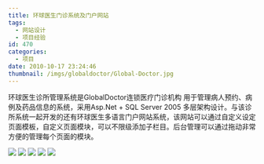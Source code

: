 ```yaml
---
title: 环球医生门诊系统及门户网站
tags:
  - 网站设计
  - 项目经验
id: 470
categories:
  - 项目
date: 2010-10-17 23:24:46
thumbnail: /imgs/globaldoctor/Global-Doctor.jpg
---
```


环球医生诊所管理系统是GlobalDoctor连锁医疗门诊机构 用于管理病人预约、病例及药品信息的系统，采用Asp.Net + SQL Server 2005 多层架构设计。与该诊所系统一起开发的还有环球医生多语言门户网站系统，该网站可以通过自定义设定页面模板，自定义页面模块，可以不限级添加子栏目。后台管理可以通过拖动非常方便的管理每个页面的模块。

<!--more-->

[![](/imgs/globaldoctor/Global-Doctor_2.jpg)](/imgs/globaldoctor/Global-Doctor_2.jpg)
[![](/imgs/globaldoctor/Global-Doctor_3.jpg)](/imgs/globaldoctor/Global-Doctor_3.jpg)
[![](/imgs/globaldoctor/Global-Doctor_4.jpg)](/imgs/globaldoctor/Global-Doctor_4.jpg)
[![](/imgs/globaldoctor/Global-Doctor_6.jpg)](/imgs/globaldoctor/Global-Doctor_6.jpg)
[![](/imgs/globaldoctor/Global-Doctor_7.jpg)](/imgs/globaldoctor/Global-Doctor_7.jpg)